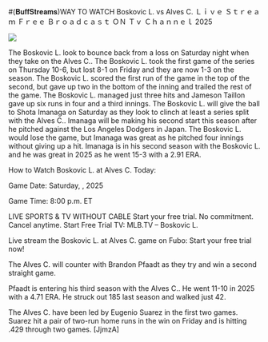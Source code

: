#(𝐁𝐮𝐟𝐟𝐒𝐭𝐫𝐞𝐚𝐦𝐬)WAY TO WATCH Boskovic L. vs Alves C. Ｌｉｖｅ Ｓｔｒｅａｍ Ｆｒｅｅ Ｂｒｏａｄｃａｓｔ ＯＮ Ｔｖ Ｃｈａｎｎｅｌ  2025  
  
  
[![](https://i.imgur.com/qSNzIqt.png)](https://movie.rssnews.media/HJswUCSf.php)  
  
The Boskovic L. look to bounce back from a loss on Saturday night when they take on the Alves C.. The Boskovic L. took the first game of the series on Thursday 10-6, but lost 8-1 on Friday and they are now 1-3 on the season. The Boskovic L. scored the first run of the game in the top of the second, but gave up two in the bottom of the inning and trailed the rest of the game. The Boskovic L. managed just three hits and Jameson Taillon gave up six runs in four and a third innings. The Boskovic L. will give the ball to Shota Imanaga on Saturday as they look to clinch at least a series split with the Alves C.. Imanaga will be making his second start this season after he pitched against the Los Angeles Dodgers in Japan. The Boskovic L. would lose the game, but Imanaga was great as he pitched four innings without giving up a hit. Imanaga is in his second season with the Boskovic L. and he was great in 2025 as he went 15-3 with a 2.91 ERA.

How to Watch Boskovic L. at Alves C. Today:

Game Date: Saturday, , 2025

Game Time: 8:00 p.m. ET

LIVE SPORTS & TV WITHOUT CABLE
Start your free trial. No commitment. Cancel anytime.
Start Free Trial
TV: MLB.TV – Boskovic L.

Live stream the Boskovic L. at Alves C. game on Fubo: Start your free trial now!

The Alves C. will counter with Brandon Pfaadt as they try and win a second straight game.

Pfaadt is entering his third season with the Alves C.. He went 11-10 in 2025 with a 4.71 ERA. He struck out 185 last season and walked just 42.

The Alves C. have been led by Eugenio Suarez in the first two games. Suarez hit a pair of two-run home runs in the win on Friday and is hitting .429 through two games. [JjmzA]